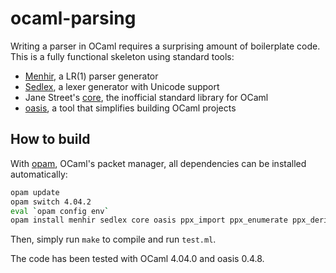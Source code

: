 # ocaml-parsing
Writing a parser in OCaml requires a surprising amount of boilerplate code. This is a fully functional skeleton using standard tools:
* [Menhir](http://gallium.inria.fr/~fpottier/menhir/), a LR(1) parser generator
* [Sedlex](https://github.com/alainfrisch/sedlex), a lexer generator with Unicode support
* Jane Street's [core](https://ocaml.janestreet.com/ocaml-core/latest/doc/), the inofficial standard library for OCaml
* [oasis](http://oasis.forge.ocamlcore.org), a tool that simplifies building OCaml projects

## How to build
With [opam](http://opam.ocaml.org), OCaml's packet manager, all dependencies can be installed automatically:
```sh
opam update                                                                   # ensure opam is up to date
opam switch 4.04.2                                                            # install OCaml 4.04.2
eval `opam config env`                                                        # set env variables
opam install menhir sedlex core oasis ppx_import ppx_enumerate ppx_deriving   # other dependencies
```
Then, simply run `make` to compile and run `test.ml`.

The code has been tested with OCaml 4.04.0 and oasis 0.4.8.
